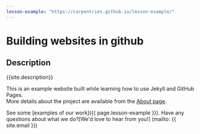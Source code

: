 ```yaml
---
lesson-example: "https://carpentries.github.io/lesson-example/"
---
```


# Building websites in github
## Description
{{site.description}}

This is an example website built while learning how to use Jekyll and GitHub Pages.  
More details about the project are available from the [About page](About.md).

See some [examples of our work]({{ page.lesson-example }}).
Have any questions about what we do?[We'd love to hear from you!] (mailto: {{ site.email }})
